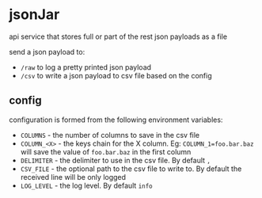 # jsonJar
api service that stores full or part of the rest json payloads as a file

send a json payload to:
- `/raw` to log a pretty printed json payload
- `/csv` to write a json payload to csv file based on the config

## config
configuration is formed from the following environment variables:
- `COLUMNS` - the number of columns to save in the csv file
- `COLUMN_<X>` - the keys chain for the X column. Eg: `COLUMN_1=foo.bar.baz` will save the value of `foo.bar.baz` in the first column
- `DELIMITER` - the delimiter to use in the csv file. By default `,`
- `CSV_FILE` - the optional path to the csv file to write to. By default the received line will be only logged
- `LOG_LEVEL` - the log level. By default `info`